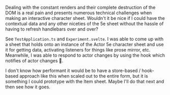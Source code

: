 Dealing with the constant renders and their complete destruction of the DOM is a real pain and presents numerous technical challenges when making an interactive character sheet. Wouldn't it be nice if I could have the contextual data and any other niceties of the 5e sheet without the hassle of having to refresh handlebars over and over?

See `TestApplication.ts` and `Experiment.svelte`. I was able to come up with a sheet that holds onto an instance of the Actor 5e character sheet and use it for getting data, activating listeners for things like prose mirror, etc. Meanwhile, I was able to respond to actor changes by using the hook which notifies of actor changes 💪.

I don't know how performant it would be to have a store-based / hook-based approach like this when scaled out to the entire form, but it is something I could prototype with the Item sheet. Maybe I'll do that next and then see how it goes.